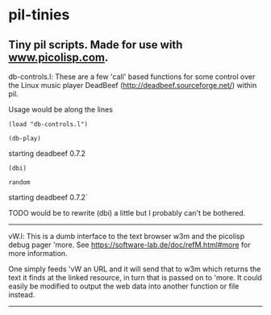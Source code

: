 # pil-tinies
Tiny pil scripts. Made for use with www.picolisp.com. 
-----------------------------------------------------

db-controls.l:
These are a few 'call' based functions for some control over the Linux music player DeadBeef (http://deadbeef.sourceforge.net/) within pil. 

Usage would be along the lines

`(load "db-controls.l")`

`(db-play)`

starting deadbeef 0.7.2

`(dbi)`

`random`

starting deadbeef 0.7.2`


TODO would be to rewrite (dbi) a little but I probably can't be bothered.

------------------------------------------------------
vW.l: 
This is a dumb interface to the text browser w3m and the picolisp debug pager 'more. 
See https://software-lab.de/doc/refM.html#more for more information. 

One simply feeds 'vW an URL and it will send that to w3m which returns the text it finds at the linked resource, in turn that is passed on to 'more. It could easily be modified to output the web data into another function or file instead. 

--------------------------------------------------------
